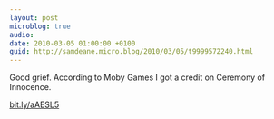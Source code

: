```yaml
---
layout: post
microblog: true
audio: 
date: 2010-03-05 01:00:00 +0100
guid: http://samdeane.micro.blog/2010/03/05/t9999572240.html
---
```

Good grief. According to Moby Games I got a credit on Ceremony of Innocence. 

[bit.ly/aAESL5](http://bit.ly/aAESL5)
